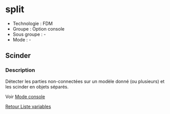 # split

* Technologie : FDM
* Groupe : Option console
* Sous groupe : -
* Mode :  -

## Scinder

### Description

Détecter les parties non-connectées sur un modèle donné (ou plusieurs) et les scinder en objets séparés.

Voir [Mode console](../console/mode_console.md#options-de-transformation)

[Retour Liste variables](variable_list.md)
